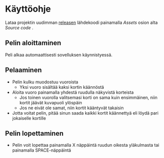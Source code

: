 # Käyttöohje

Lataa projektin uudimman [releasen](https://github.com/VoxBorealis/ot-harjoitustyo/releases) lähdekoodi painamalla _Assets_ osion alta _Source code_ .

## Pelin aloittaminen

Peli alkaa automaattisesti sovelluksen käynnistyessä. 

## Pelaaminen

* Pelin kulku muodostuu vuoroista
    - Yksi vuoro sisältää kaksi kortin käännöstä
* Aloita vuoro painamalla yhdestä ruudulla näkyvistä korteista
    - Jos toinen vuorolla valitsemasi korti on sama kuin ensimmäinen, niin kortit jäävät kuvapuoli ylöspäin
    - Jos ne eivät ole samat, niin kortit kääntyvät takaisin
* Jotta voitat pelin, pitää sinun saada kaikki kortit käännettyä eli löydä pari jokaiselle kortille

## Pelin lopettaminen

* Pelin voit lopettaa painamalla X näppäintä ruudun oikesta yläkulmasta tai painamalla SPACE-näppäintä
